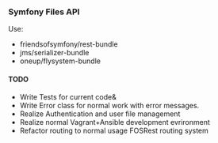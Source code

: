 ### Symfony Files API

Use: 

- friendsofsymfony/rest-bundle
- jms/serializer-bundle
- oneup/flysystem-bundle

#### TODO

- Write Tests for current code&
- Write Error class for normal work with error messages.
- Realize Authentication and user file management
- Realize normal Vagrant+Ansible development evrironment
- Refactor routing to normal usage FOSRest routing system
